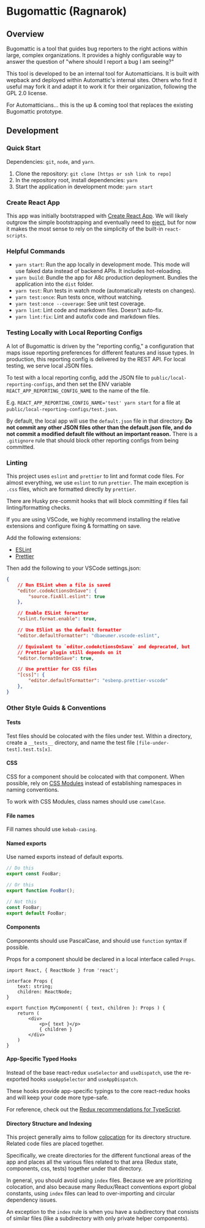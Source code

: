 # Bugomattic (Ragnarok)

## Overview

Bugomattic is a tool that guides bug reporters to the right actions within large, complex organizations.
It provides a highly configurable way to answer the question of "where should I report a bug I am seeing?"

This tool is developed to be an internal tool for Automatticians. It is built with wepback and deployed
within Automattic's internal sites. Others who find it useful may fork it and adapt it to work it for
their organization, following the GPL 2.0 license.

For Automatticians... this is the up & coming tool that replaces the existing Bugomattic prototype.

## Development

### Quick Start

Dependencies: `git`, `node`, and `yarn`.

1. Clone the repository: `git clone [https or ssh link to repo]`
2. In the repository root, install dependencies: `yarn`
3. Start the application in development mode: `yarn start`

### Create React App

This app was initially bootstrapped with [Create React App](https://create-react-app.dev/).
We will likely outgrow the simple bootstrapping and eventually need to
[eject](https://create-react-app.dev/docs/available-scripts/#npm-run-eject), but for now
it makes the most sense to rely on the simplicity of the built-in `react-scripts`.

### Helpful Commands

- `yarn start`: Run the app locally in development mode. This mode will use faked data instead of backend APIs.
  It includes hot-reloading.
- `yarn build`: Bundle the app for A8c production deployment. Bundles the application into the `dist` folder.
- `yarn test`: Run tests in watch mode (automatically retests on changes).
- `yarn test:once`: Run tests once, without watching.
- `yarn test:once --coverage`: See unit test coverage.
- `yarn lint`: Lint code and markdown files. Doesn't auto-fix.
- `yarn lint:fix`: Lint and autofix code and markdown files.

### Testing Locally with Local Reporting Configs

A lot of Bugomattic is driven by the "reporting config," a configuration that maps issue reporting preferences for different
features and issue types. In production, this reporting config is delivered by the REST API. For local testing, we serve local JSON files.

To test with a local reporting config, add the JSON file to `public/local-reporting-configs`,
and then set the ENV variable `REACT_APP_REPORTING_CONFIG_NAME` to the name of the file.

E.g. `REACT_APP_REPORTING_CONFIG_NAME='test' yarn start` for a file at `public/local-reporting-configs/test.json`.

By default, the local app will use the `default.json` file in that directory.
**Do not commit any other JSON files other than the default.json file, and do not commit a modified default file without an important reason.**
There is a `.gitignore` rule that should block other reporting configs from being committed.

### Linting

This project uses `eslint` and `prettier` to lint and format code files. For almost everything, we use `eslint`
to run `prettier`. The main exception is `.css` files, which are formatted directly by `prettier`.

There are Husky pre-commit hooks that will block committing if files fail linting/formatting checks.

If you are using VSCode, we highly recommend installing the relative extensions and configure fixing & formatting on save.

Add the following extensions:

- [ESLint](https://marketplace.visualstudio.com/items?itemName=dbaeumer.vscode-eslint)
- [Prettier](https://marketplace.visualstudio.com/items?itemName=esbenp.prettier-vscode)

Then add the following to your VSCode settings.json:

```json
{
	// Run ESLint when a file is saved
	"editor.codeActionsOnSave": {
		"source.fixAll.eslint": true
	},

	// Enable ESLint formatter
	"eslint.format.enable": true,

	// Use ESlint as the default formatter
	"editor.defaultFormatter": "dbaeumer.vscode-eslint",

	// Equivalent to `editor.codeActionsOnSave` and deprecated, but
	// Prettier plugin still depends on it
	"editor.formatOnSave": true,

	// Use prettier for CSS files
	"[css]": {
		"editor.defaultFormatter": "esbenp.prettier-vscode"
	},
}

```

### Other Style Guids & Conventions

#### Tests

Test files should be colocated with the files under test. Within a directory, create a `__tests__` directory,
and name the test file `[file-under-test].test.ts[x]`.

#### CSS

CSS for a component should be colocated with that component. When possible, rely on
[CSS Modules](https://github.com/css-modules/css-modules) instead of establishing namespaces in naming conventions.

To work with CSS Modules, class names should use `camelCase`.

#### File names

Fill names should use `kebab-casing`.

#### Named exports

Use named exports instead of default exports.

```typescript
// Do this
export const FooBar;

// Or this
export function FooBar();

// Not this
const FooBar;
export default FooBar;
```

#### Components

Components should use PascalCase, and should use `function` syntax if possible.

Props for a component should be declared in a local interface called `Props`.

```tsx
import React, { ReactNode } from 'react';

interface Props {
	text: string;
	children: ReactNode;
}

export function MyComponent( { text, children }: Props ) {
	return (
		<div>
			<p>{ text }</p>
			{ children }
		</div>
	)
}
```

#### App-Specific Typed Hooks

Instead of the base react-redux `useSelector` and `useDispatch`, use the re-exported hooks `useAppSelector` and `useAppDispatch`.

These hooks provide app-specific typings to the core react-redux hooks and will keep your code more type-safe.

For reference, check out the [Redux recommendations for TypeScript](https://redux.js.org/usage/usage-with-typescript#define-typed-hooks).

#### Directory Structure and Indexing

This project generally aims to follow [colocation](https://kentcdodds.com/blog/colocation) for its directory structure. Related code files are placed together.

Specifically, we create directories for the different functional areas of the app and places all the various files related to that area
(Redux state, components, css, tests) together under that directory.

In general, you should avoid using `index` files. Because we are prioritizing colocation, and also because many Redux/React conventions export global constants,
using `index` files can lead to over-importing and circular dependency issues.

An exception to the `index` rule is when you have a subdirectory that consists of similar files (like a subdirectory with only private helper components).
